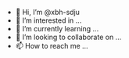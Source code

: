 - 👋 Hi, I’m @xbh-sdju
- 👀 I’m interested in ...
- 🌱 I’m currently learning ...
- 💞️ I’m looking to collaborate on ...
- 📫 How to reach me ...

<!---
xbh-sdju/xbh-sdju is a ✨ special ✨ repository because its `README.md` (this file) appears on your GitHub profile.
You can click the Preview link to take a look at your changes.
--->
